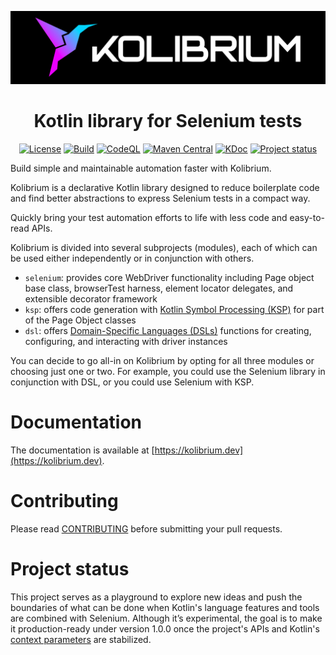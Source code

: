 <div align="center">
<p><img src="https://raw.githubusercontent.com/attila-fazekas/kolibrium/main/assets/kolibrium_logo.png" alt="kolibrium_logo.png"></p>
<h1>Kotlin library for Selenium tests</h1>
<p><a href="https://opensource.org/licenses/Apache-2.0"><img src="https://img.shields.io/badge/License-Apache_2.0-blue.svg" alt="License"></a>
<a href="https://github.com/attila-fazekas/kolibrium/actions/workflows/gradle.yml"><img src="https://github.com/attila-fazekas/kolibrium/actions/workflows/gradle.yml/badge.svg" alt="Build"></a>
<a href="https://github.com/attila-fazekas/kolibrium/actions/workflows/codeql.yml"><img src="https://github.com/attila-fazekas/kolibrium/actions/workflows/codeql.yml/badge.svg" alt="CodeQL"></a>
<a href="https://central.sonatype.com/search?namespace=dev.kolibrium"><img src="https://img.shields.io/maven-central/v/dev.kolibrium/kolibrium-selenium.svg" alt="Maven Central"></a>
<a href="https://javadoc.io/doc/dev.kolibrium/kolibrium-selenium"><img src="https://img.shields.io/badge/API_reference-KDoc-blue" alt="KDoc"></a>  
<a href="https://img.shields.io/badge/Project%20status-Experimental-red.svg"><img src="https://img.shields.io/badge/Project%20status-Experimental-red.svg" alt="Project status"></a></p>
</div>

Build simple and maintainable automation faster with Kolibrium.

Kolibrium is a declarative Kotlin library designed to reduce boilerplate code and find better abstractions to express Selenium tests in a compact way.  

Quickly bring your test automation efforts to life with less code and easy-to-read APIs.  

Kolibrium is divided into several subprojects (modules), each of which can be used either independently or in conjunction with others.

- `selenium`: provides core WebDriver functionality including Page object base class, browserTest harness, element locator delegates, and extensible decorator framework
- `ksp`: offers code generation with [Kotlin Symbol Processing (KSP)](https://kotlinlang.org/docs/ksp-overview.html) for part of the Page Object classes
- `dsl`: offers [Domain-Specific Languages (DSLs)](https://kotlinlang.org/docs/type-safe-builders.html) functions for creating, configuring, and interacting with driver instances

You can decide to go all-in on Kolibrium by opting for all three modules or choosing just one or two. For example, you could use the Selenium library in conjunction with DSL, or you could use Selenium with KSP.  

# Documentation

The documentation is available at [https://kolibrium.dev](https://kolibrium.dev).

# Contributing

Please read [CONTRIBUTING](docs/CONTRIBUTING.md) before submitting your pull requests.

# Project status

This project serves as a playground to explore new ideas and push the boundaries of what can be done when Kotlin's language features and tools are combined with Selenium. Although it’s experimental, the goal is to make it production-ready under version 1.0.0 once the project's APIs and Kotlin's [context parameters](https://github.com/Kotlin/KEEP/blob/context-parameters/proposals/context-parameters.md) are stabilized.  
